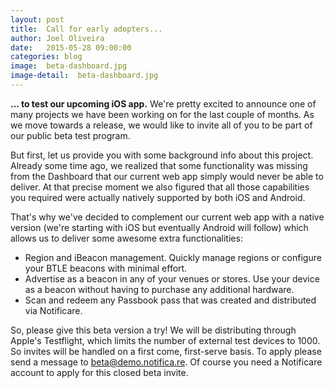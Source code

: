```yaml
---
layout: post
title:  Call for early adopters...
author: Joel Oliveira
date:   2015-05-28 09:00:00
categories: blog
image:  beta-dashboard.jpg
image-detail:  beta-dashboard.jpg
---
```

**... to test our upcoming iOS app.** 
We're pretty excited to announce one of many projects we have been working on for the last couple of months. As we move towards a release, we would like to invite all of you to be part of our public beta test program. 

But first, let us provide you with some background info about this project. Already some time ago, we realized that some functionality was missing from the Dashboard that our current web app simply would never be able to deliver. At that precise moment we also figured that all those capabilities you required were actually natively supported by both iOS and Android.

That's why we've decided to complement our current web app with a native version (we're starting with iOS but eventually Android will follow) which allows us to deliver some awesome extra functionalities:
- Region and iBeacon management. Quickly manage regions or configure your BTLE beacons with minimal effort.
- Advertise as a beacon in any of your venues or stores. Use your device as a beacon without having to purchase any additional hardware.
- Scan and redeem any Passbook pass that was created and distributed via Notificare.

So, please give this beta version a try! We will be distributing through Apple's Testflight, which limits the number of external test devices to 1000. So invites will be handled on a first come, first-serve basis. To apply please send a message to [beta@demo.notifica.re](mailto:beta@demo.notifica.re). Of course you need a Notificare account to apply for this closed beta invite.